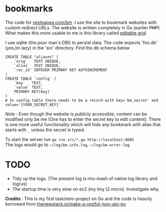 bookmarks
=========

The code for [yesteapea.com/bm](http://yesteapea.com/bm) .I use the site to bookmark websites with custom redirect URLs. The website is written completely in Go (earlier ~~PHP~~). What makes this more usable to me is this library called [editable grid](https://github.com/webismymind/editablegrid).

I use sqlite (the poor man's DB!) to persist data. The code expects 'foo.db' (yes,Im lazy) in the 'src' directory. Find the db schema below
```
CREATE TABLE "aliases" (
	`orig`	 TEXT UNIQUE,
	`alias`	 TEXT UNIQUE,
	`rec_id` INTEGER PRIMARY KEY AUTOINCREMENT
)
CREATE TABLE `config` (
	`key`	TEXT,
	`value`	TEXT,
	PRIMARY KEY(key)
)
# In config table there needs to be a record with key='bm_secret' and value='{YOUR_SECRET_KEY}' 
```
*Note* : Even though the website is publicly accessible, content can be modified only be me (One has to enter the secret key to edit content). There is one more useful functionality which will hide any bookmark with alias that starts with `_` unless the secret is typed.


To start the server run `go run src/*.go http://localhost:8085`  
The logs would go to `~/log/bm-info.log`, `~/log/bm-error.log`

TODO
===
- Tidy up the logs. (The present log is mix-mash of native log library and logrus)
- The startup time is very slow on ec2 (my tiny t2.micro). Investigate why.

**Credits** : This is my first task/mini-project on Go and the code is heavily borrowed from [thenewstack.io/make-a-restful-json-api-go](http://thenewstack.io/make-a-restful-json-api-go/)
